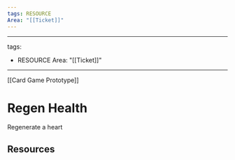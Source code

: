 ```yaml
---
tags: RESOURCE
Area: "[[Ticket]]"
---
```

---
tags:
  - RESOURCE
Area: "[[Ticket]]"
---
[[Card Game Prototype]]
# Regen Health
Regenerate a heart

## Resources
